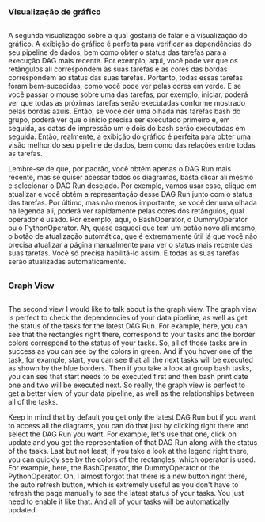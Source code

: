 ### Visualização de gráfico
##

A segunda visualização sobre a qual gostaria de falar é a visualização do gráfico. A exibição do gráfico é perfeita para verificar as dependências do seu pipeline de dados, bem como obter o status das tarefas para a execução DAG mais recente. Por exemplo, aqui, você pode ver que os retângulos ali correspondem às suas tarefas e as cores das bordas correspondem ao status das suas tarefas. Portanto, todas essas tarefas foram bem-sucedidas, como você pode ver pelas cores em verde. E se você passar o mouse sobre uma das tarefas, por exemplo, iniciar, poderá ver que todas as próximas tarefas serão executadas conforme mostrado pelas bordas azuis. Então, se você der uma olhada nas tarefas bash do grupo, poderá ver que o início precisa ser executado primeiro e, em seguida, as datas de impressão um e dois do bash serão executadas em seguida. Então, realmente, a exibição do gráfico é perfeita para obter uma visão melhor do seu pipeline de dados, bem como das relações entre todas as tarefas.

Lembre-se de que, por padrão, você obtém apenas o DAG Run mais recente, mas se quiser acessar todos os diagramas, basta clicar ali mesmo e selecionar o DAG Run desejado. Por exemplo, vamos usar esse, clique em atualizar e você obtém a representação desse DAG Run junto com o status das tarefas. Por último, mas não menos importante, se você der uma olhada na legenda ali, poderá ver rapidamente pelas cores dos retângulos, qual operador é usado. Por exemplo, aqui, o BashOperator, o DummyOperator ou o PythonOperator. Ah, quase esqueci que tem um botão novo ali mesmo, o botão de atualização automática, que é extremamente útil já que você não precisa atualizar a página manualmente para ver o status mais recente das suas tarefas. Você só precisa habilitá-lo assim. E todas as suas tarefas serão atualizadas automaticamente.

##
### Graph View
##

The second view I would like to talk about is the graph view. The graph view is perfect to check the dependencies of your data pipeline, as well as get the status of the tasks for the latest DAG Run. For example, here, you can see that the rectangles right there, correspond to your tasks and the border colors correspond to the status of your tasks. So, all of those tasks are in success as you can see by the colors in green. And if you hover one of the task, for example, start, you can see that all the next tasks will be executed as shown by the blue borders. Then if you take a look at group bash tasks, you can see that start needs to be executed first and then bash print date one and two will be executed next. So really, the graph view is perfect to get a better view of your data pipeline, as well as the relationships between all of the tasks.

Keep in mind that by default you get only the latest DAG Run but if you want to access all the diagrams, you can do that just by clicking right there and select the DAG Run you want. For example, let's use that one, click on update and you get the representation of that DAG Run along with the status of the tasks. Last but not least, if you take a look at the legend right there, you can quickly see by the colors of the rectangles, which operator is used. For example, here, the BashOperator, the DummyOperator or the PythonOperator. Oh, I almost forgot that there is a new button right there, the auto refresh button, which is extremely useful as you don't have to refresh the page manually to see the latest status of your tasks. You just need to enable it like that. And all of your tasks will be automatically updated.